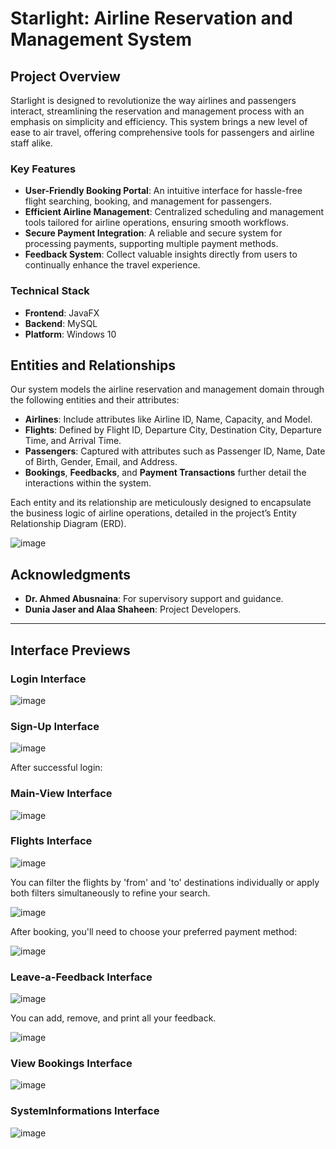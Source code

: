 # Starlight: Airline Reservation and Management System

## Project Overview

Starlight is designed to revolutionize the way airlines and passengers interact, streamlining the reservation and management process with an emphasis on simplicity and efficiency. This system brings a new level of ease to air travel, offering comprehensive tools for passengers and airline staff alike.

### Key Features

- **User-Friendly Booking Portal**: An intuitive interface for hassle-free flight searching, booking, and management for passengers.
- **Efficient Airline Management**: Centralized scheduling and management tools tailored for airline operations, ensuring smooth workflows.
- **Secure Payment Integration**: A reliable and secure system for processing payments, supporting multiple payment methods.
- **Feedback System**: Collect valuable insights directly from users to continually enhance the travel experience.

### Technical Stack

- **Frontend**: JavaFX
- **Backend**: MySQL
- **Platform**: Windows 10

## Entities and Relationships

Our system models the airline reservation and management domain through the following entities and their attributes:

- **Airlines**: Include attributes like Airline ID, Name, Capacity, and Model.
- **Flights**: Defined by Flight ID, Departure City, Destination City, Departure Time, and Arrival Time.
- **Passengers**: Captured with attributes such as Passenger ID, Name, Date of Birth, Gender, Email, and Address.
- **Bookings**, **Feedbacks**, and **Payment Transactions** further detail the interactions within the system.

Each entity and its relationship are meticulously designed to encapsulate the business logic of airline operations, detailed in the project’s Entity Relationship Diagram (ERD).

![image](https://github.com/duniajaser/Airline-Reservation-and-Management-System-using-Java-and-JavaFX/assets/153684727/48d1b282-192b-4aaa-b391-bacacd63cea7)

## Acknowledgments

- **Dr. Ahmed Abusnaina**: For supervisory support and guidance.
- **Dunia Jaser and Alaa Shaheen**: Project Developers.

---
## Interface Previews
### Login Interface
![image](https://github.com/duniajaser/Airline-Reservation-and-Management-System-using-Java-and-JavaFX/assets/153684727/ba29c9d3-15ca-4c8b-a606-a45d3f7fd70c)

### Sign-Up Interface
![image](https://github.com/duniajaser/Airline-Reservation-and-Management-System-using-Java-and-JavaFX/assets/153684727/9d99b1ca-8492-4aa8-ad5a-fc230d92513f)

After successful login:

### Main-View Interface
![image](https://github.com/duniajaser/Airline-Reservation-and-Management-System-using-Java-and-JavaFX/assets/153684727/30ceb525-e066-4c99-ab34-de34ac08b16c)


### Flights Interface
![image](https://github.com/duniajaser/Airline-Reservation-and-Management-System-using-Java-and-JavaFX/assets/153684727/9311b064-0ca6-4845-b5f2-228288881abc)

You can filter the flights by 'from' and 'to' destinations individually or apply both filters simultaneously to refine your search.

![image](https://github.com/duniajaser/Airline-Reservation-and-Management-System-using-Java-and-JavaFX/assets/153684727/3d42579d-43c0-453c-be8a-bbe8ca7e611a)

After booking, you'll need to choose your preferred payment method:

![image](https://github.com/duniajaser/Airline-Reservation-and-Management-System-using-Java-and-JavaFX/assets/153684727/ce98a1a0-b8fc-4e4d-aaa3-794cb19b5c7c)

### Leave-a-Feedback Interface
![image](https://github.com/duniajaser/Airline-Reservation-and-Management-System-using-Java-and-JavaFX/assets/153684727/093b4f7d-4928-41bb-b6cc-a188a051d55c)

You can add, remove, and print all your feedback.

![image](https://github.com/duniajaser/Airline-Reservation-and-Management-System-using-Java-and-JavaFX/assets/153684727/783adfa7-0269-442f-b644-f878694498ea)



### View Bookings Interface
![image](https://github.com/duniajaser/Airline-Reservation-and-Management-System-using-Java-and-JavaFX/assets/153684727/f434488b-2136-4caf-8f82-6bdf90d872d4)


### SystemInformations Interface
![image](https://github.com/duniajaser/Airline-Reservation-and-Management-System-using-Java-and-JavaFX/assets/153684727/cb1ed7dd-2698-47c0-ac01-e332dcf726d2)

